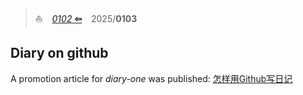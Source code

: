 
>:sailboat: &ensp; [*0102* **&#x21e6;**](0102.md) &ensp; 2025/**0103** &ensp;


## Diary on github

A promotion article for *diary-one* was published: [怎样用Github写日记](https://k-l-lambda.github.io/2025/01/03/diary-on-github/)
